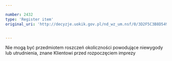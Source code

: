 ```yaml
---

number: 2432
type: 'Register item'
original_uri: 'http://decyzje.uokik.gov.pl/nd_wz_um.nsf/0/3D2F5C3B8D549B29C12578D200328A8F?OpenDocument'


---
```


Nie mogą być przedmiotem roszczeń okoliczności powodujące niewygody lub utrudnienia, znane Klientowi przed rozpoczęciem imprezy
